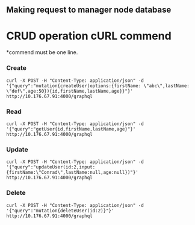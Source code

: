 ## Making request to manager node database

# CRUD operation cURL commend 

*commend must be one line.

### Create

```
curl -X POST -H "Content-Type: application/json" -d '{"query":"mutation{createUser(options:{firstName: \"abc\",lastName: \"def\",age:50}){id,firstName,lastName,age}}"}' http://10.176.67.91:4000/graphql
```

### Read

```
curl -X POST -H "Content-Type: application/json" -d '{"query":"getUser{id,firstName,lastName,age}"}' http://10.176.67.91:4000/graphql
```

### Update

```
curl -X POST -H "Content-Type: application/json" -d '{"query":"updateUser(id:2,input:{firstName:\"Conrad\",lastName:null,age:null})"}' http://10.176.67.91:4000/graphql
```

### Delete

```
curl -X POST -H "Content-Type: application/json" -d '{"query":"mutation{deleteUser(id:2)}"}' http://10.176.67.91:4000/graphql
```
